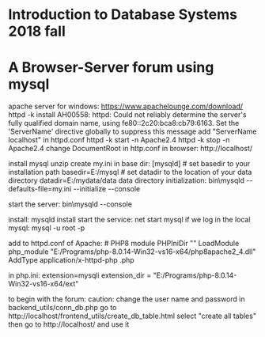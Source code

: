 # Introduction to Database Systems 2018 fall
# A Browser-Server forum using mysql

apache server for windows: https://www.apachelounge.com/download/
httpd -k install
AH00558: httpd: Could not reliably determine the server's fully qualified domain name, using fe80::2c20:bca8:cb79:6163. Set the 'ServerName' directive globally to suppress this message
add "ServerName localhost" in httpd.conf
httpd -k start -n Apache2.4
httpd -k stop -n Apache2.4
change DocumentRoot in http.conf 
in browser: http://localhost/

install mysql
unzip
create my.ini in base dir:
    [mysqld]
    # set basedir to your installation path
    basedir=E:/mysql
    # set datadir to the location of your data directory
    datadir=E:/mydata/data
data directory initialization:
bin\mysqld --defaults-file=my.ini --initialize --console

start the server:
bin\mysqld --console

install:
mysqld install
start the service:
net start mysql
if we log in the local mysql:
mysql -u root -p

add to httpd.conf of Apache:
    # PHP8 module
    PHPIniDir ""
    LoadModule php_module "E:/Programs/php-8.0.14-Win32-vs16-x64/php8apache2_4.dll"
    AddType application/x-httpd-php .php

in php.ini:
    extension=mysqli
    extension_dir = "E:/Programs/php-8.0.14-Win32-vs16-x64/ext"

to begin with the forum:
caution: change the user name and password in backend_utils/conn_db.php
go to http://localhost/frontend_utils/create_db_table.html select "create all tables"
then go to http://localhost/ and use it

